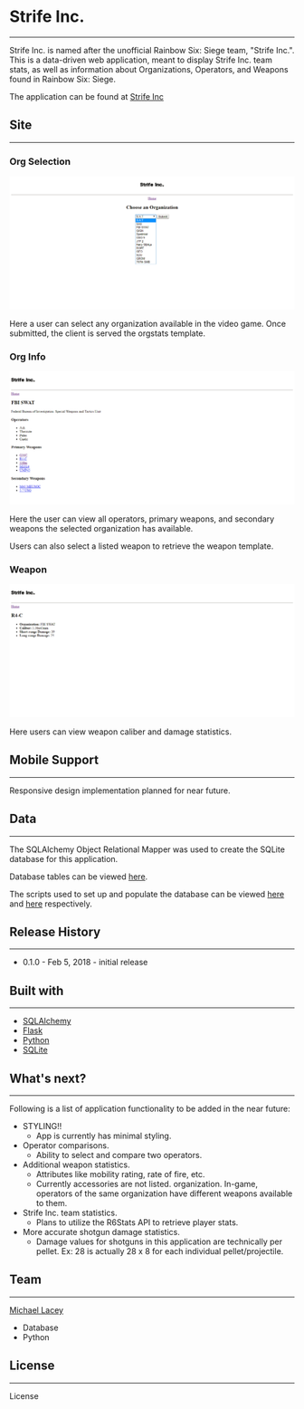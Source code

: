 # Strife Inc.
----

Strife Inc. is named after the unofficial Rainbow Six: Siege team, "Strife Inc.". This is a data-driven web application, meant to display Strife Inc. team stats, as well as information about Organizations, Operators, and Weapons found in Rainbow Six: Siege.  

The application can be found at [Strife Inc](https://strifeinc.herokuapp.com)

## Site
---

### Org Selection

![](images/screenshots/orgs.png)

Here a user can select any organization available in the video game. Once submitted, the client is served the orgstats template.

### Org Info

![](images/screenshots/org.png)

Here the user can view all operators, primary weapons, and secondary weapons the selected organization has available.

Users can also select a listed weapon to retrieve the weapon template.

### Weapon

![](images/screenshots/weapon.png)

Here users can view weapon caliber and damage statistics.

## Mobile Support
---

Responsive design implementation planned for near future.

## Data
---

The SQLAlchemy Object Relational Mapper was used to create the SQLite database for this application. 

Database tables can be viewed [here](https://github.com/laceymwes/strife_inc/blob/master/Modeling/tables.png).

The scripts used to set up and populate the database can be viewed [here](https://github.com/laceymwes/strife_inc/blob/master/database_setup.py) and [here](https://github.com/laceymwes/strife_inc/blob/master/create_database.py) respectively.

## Release History
---

* 0.1.0 - Feb 5, 2018 - initial release

## Built with
---

* [SQLAlchemy](https://www.sqlalchemy.org/)
* [Flask](http://flask.pocoo.org/docs/0.12/)
* [Python](https://python.org)
* [SQLite](https://sqlite.org)

## What's next?
___

Following is a list of application functionality to be added in the near future:

* STYLING!!
	- App is currently has minimal styling.
* Operator comparisons.
	- Ability to select and compare two operators.
* Additional weapon statistics. 
	- Attributes like mobility rating, rate of fire, etc.
	- Currently accessories are not listed.
 organization. In-game, operators of the same organization have different weapons available to them.
* Strife Inc. team statistics.
	- Plans to utilize the R6Stats API to retrieve player stats.
* More accurate shotgun damage statistics.
	- Damage values for shotguns in this application are technically per pellet. Ex: 28 is actually 28 x 8 for each individual pellet/projectile.

## Team
---

[Michael Lacey](https://github.com/laceymwes)

* Database
* Python


## License
---

License